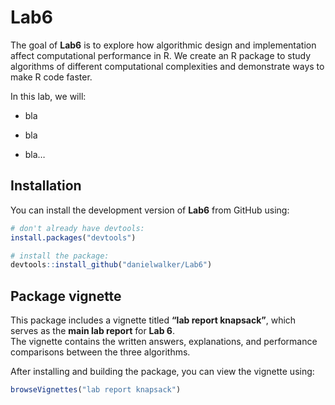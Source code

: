 
<!-- README.md is generated from README.Rmd. Please edit that file -->
<!-- README.md is generated from README.Rmd. Please edit that file -->

# Lab6

<!-- badges: start -->
<!-- badges: end -->

The goal of **Lab6** is to explore how algorithmic design and
implementation affect computational performance in R. We create an R
package to study algorithms of different computational complexities and
demonstrate ways to make R code faster.

In this lab, we will:

- bla

- bla

- bla…

## Installation

You can install the development version of **Lab6** from GitHub using:

``` r
# don't already have devtools:
install.packages("devtools")

# install the package:
devtools::install_github("danielwalker/Lab6")
```

## Package vignette

This package includes a vignette titled **“lab report knapsack”**, which
serves as the **main lab report** for **Lab 6**.  
The vignette contains the written answers, explanations, and performance
comparisons between the three algorithms.

After installing and building the package, you can view the vignette
using:

``` r
browseVignettes("lab report knapsack")
```
